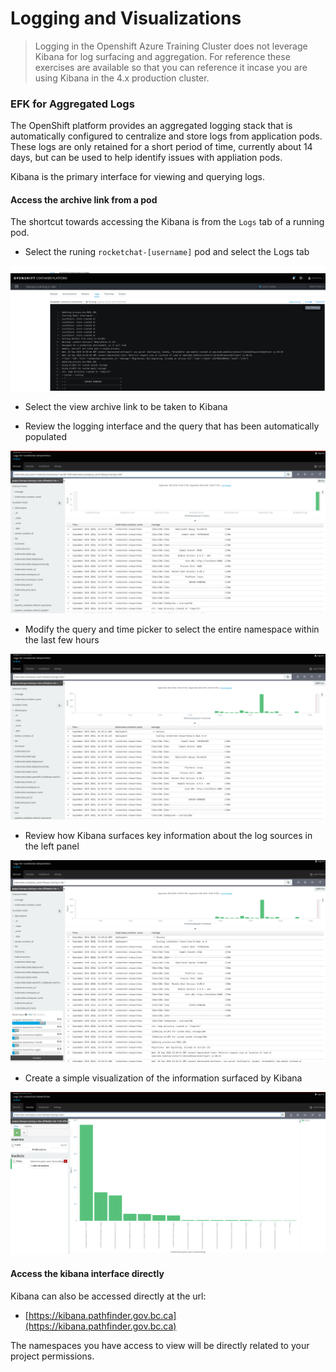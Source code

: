 # Logging and Visualizations

> Logging in the Openshift Azure Training Cluster does not leverage Kibana for log surfacing and aggregation. For reference these exercises are available so that you can reference it incase you are using Kibana in the 4.x production cluster. 

### EFK for Aggregated Logs
The OpenShift platform provides an aggregated logging stack that is automatically configured to centralize and store logs from application pods. These logs are only retained for a short period of time, currently about 14 days, but can be used to help identify issues with appliation pods. 

Kibana is the primary interface for viewing and querying logs. 

#### Access the archive link from a pod
The shortcut towards accessing the Kibana is from the `Logs` tab of a running pod. 

- Select the runing `rocketchat-[username]` pod and select the Logs tab

![](./images/10_logging_01.png)

- Select the view archive link to be taken to Kibana

- Review the logging interface and the query that has been automatically populated

![](./images/10_logging_02.png)


- Modify the query and time picker to select the entire namespace within the last few hours

![](./images/10_logging_03.png)

- Review how Kibana surfaces key information about the log sources in the left panel

![](./images/10_logging_04.png)

- Create a simple visualization of the information surfaced by Kibana

![](./images/10_logging_viz_01.png)


#### Access the kibana interface directly 
Kibana can also be accessed directly at the url: 
- [https://kibana.pathfinder.gov.bc.ca](https://kibana.pathfinder.gov.bc.ca)

The namespaces you have access to view will be directly related to your project permissions. 